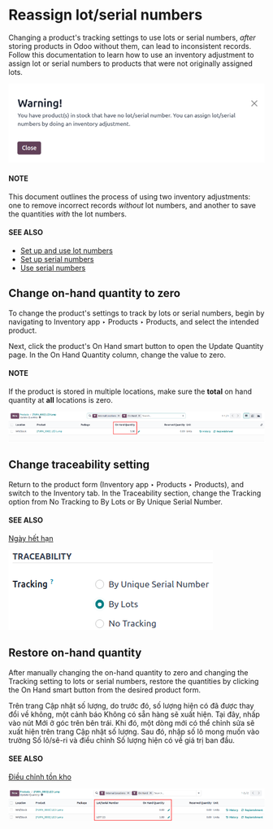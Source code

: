 # Reassign lot/serial numbers

Changing a product's tracking settings to use lots or serial numbers, *after* storing products in
Odoo without them, can lead to inconsistent records. Follow this documentation to learn how to use
an inventory adjustment to assign lot or serial numbers to products that were not originally
assigned lots.

![Warning message: products in stock have no lot/serial number.](reassign/warning.png)

#### NOTE
This document outlines the process of using two inventory adjustments: one to remove incorrect
records *without* lot numbers, and another to save the quantities *with* the lot numbers.

#### SEE ALSO
- [Set up and use lot numbers](lots.md)
- [Set up serial numbers](create_sn.md)
- [Use serial numbers](serial_numbers.md)

## Change on-hand quantity to zero

To change the product's settings to track by lots or serial numbers, begin by navigating to
Inventory app ‣ Products ‣ Products, and select the intended product.

Next, click the product's On Hand smart button to open the Update Quantity
page. In the On Hand Quantity column, change the value to zero.

#### NOTE
If the product is stored in multiple locations, make sure the **total** on hand quantity at
**all** locations is zero.

![Show the Inventory Adjustments model, highlighting the "On Hand Quantity" field.](reassign/remove-quant.png)

## Change traceability setting

Return to the product form (Inventory app ‣ Products ‣ Products), and switch to
the Inventory tab. In the Traceability section, change the
Tracking option from No Tracking to By Lots or By
Unique Serial Number.

#### SEE ALSO
[Ngày hết hạn](expiration_dates.md)

![Enable lots and serial numbers.](reassign/tracking.png)

## Restore on-hand quantity

After manually changing the on-hand quantity to zero and changing the Tracking setting
to lots or serial numbers, restore the quantities by clicking the On Hand smart button
from the desired product form.

Trên trang Cập nhật số lượng, do trước đó, số lượng hiện có đã được thay đổi về không, một cảnh báo Không có sẵn hàng sẽ xuất hiện. Tại đây, nhấp vào nút Mới ở góc trên bên trái. Khi đó, một dòng mới có thể chỉnh sửa sẽ xuất hiện trên trang Cập nhật số lượng. Sau đó, nhập số lô mong muốn vào trường Số lô/sê-ri và điều chỉnh Số lượng hiện có về giá trị ban đầu.

#### SEE ALSO
[Điều chỉnh tồn kho](../../warehouses_storage/inventory_management/count_products.md)

![Fill in the "Lot/Serial Number" and "On Hand Quantity" field.](reassign/update-quantity.png)
